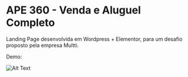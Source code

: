 # APE 360 - Venda e Aluguel Completo

Landing Page desenvolvida em Wordpress + Elementor, para um desafio proposto pela empresa Multti.

Demo:


![Alt Text](https://media.giphy.com/media/Ih3WLlHHCeNdr80AOh/giphy.gif)
